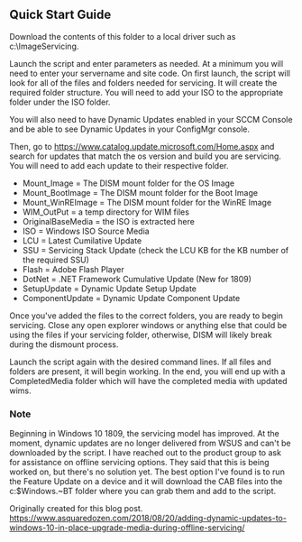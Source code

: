 ## Quick Start Guide

Download the contents of this folder to a local driver such as c:\ImageServicing.

Launch the script and enter parameters as needed. At a minimum you will need to enter your servername and site code. On first launch, the script will look for all of the files and folders needed for servicing. It will create the required folder structure. You will need to add your ISO to the appropriate folder under the ISO folder.

You will also need to have Dynamic Updates enabled in your SCCM Console and be able to see Dynamic Updates in your ConfigMgr console.

Then, go to https://www.catalog.update.microsoft.com/Home.aspx and search for updates that match the os version and build you are servicing. You will need to add each update to their respective folder.

* Mount_Image = The DISM mount folder for the OS Image
* Mount_BootImage = The DISM mount folder for the Boot Image
* Mount_WinREImage = The DISM mount folder for the WinRE Image
* WIM_OutPut = a temp directory for WIM files
* OriginalBaseMedia = the ISO is extracted here
* ISO = Windows ISO Source Media
* LCU = Latest Cumilative Update
* SSU = Servicing Stack Update (check the LCU KB for the KB number of the required SSU)
* Flash = Adobe Flash Player
* DotNet = .NET Framework Cumulative Update (New for 1809)
* SetupUpdate = Dynamic Update Setup Update
* ComponentUpdate = Dynamic Update Component Update

Once you've added the files to the correct folders, you are ready to begin servicing. Close any open explorer windows or anything else that could be using the files if your servicing folder, otherwise, DISM will likely break during the dismount process.

Launch the script again with the desired command lines. If all files and folders are present, it will begin working. In the end, you will end up with a CompletedMedia folder which will have the completed media with updated wims.

### Note
Beginning in Windows 10 1809, the servicing model has improved. At the moment, dynamic updates are no longer delivered from WSUS and can't be downloaded by the script. I have reached out to the product group to ask for assistance on offline servicing options. They said that this is being worked on, but there's no solution yet. The best option I've found is to run the Feature Update on a device and it will download the CAB files into the c:\$Windows.~BT folder where you can grab them and add to the script.

Originally created for this blog post. https://www.asquaredozen.com/2018/08/20/adding-dynamic-updates-to-windows-10-in-place-upgrade-media-during-offline-servicing/


